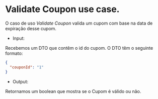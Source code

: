 # Validate Coupon use case.

O caso de uso *Validate Coupon* valida um cupom com base na data de expiração desse cupom.

- Input:

Recebemos um DTO que contêm o id do cupom. O DTO têm o seguinte formato:

```json
{
  "couponId": "1"
}
```

- Output:

Retornamos um boolean que mostra se o Cupom é válido ou não.
